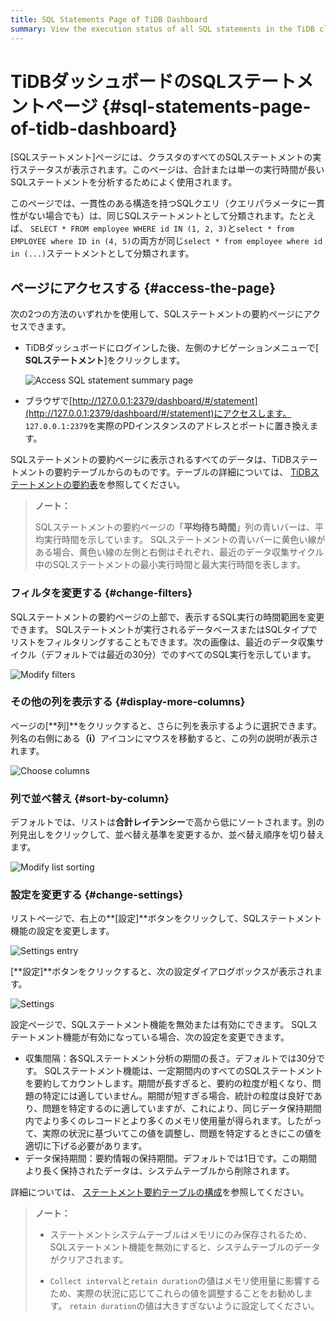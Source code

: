 ```yaml
---
title: SQL Statements Page of TiDB Dashboard
summary: View the execution status of all SQL statements in the TiDB cluster.
---
```


# TiDBダッシュボードのSQLステートメントページ {#sql-statements-page-of-tidb-dashboard}

[SQLステートメント]ページには、クラスタのすべてのSQLステートメントの実行ステータスが表示されます。このページは、合計または単一の実行時間が長いSQLステートメントを分析するためによく使用されます。

このページでは、一貫性のある構造を持つSQLクエリ（クエリパラメータに一貫性がない場合でも）は、同じSQLステートメントとして分類されます。たとえば、 `SELECT * FROM employee WHERE id IN (1, 2, 3)`と`select * from EMPLOYEE where ID in (4, 5)`の両方が同じ`select * from employee where id in (...)`ステートメントとして分類されます。

## ページにアクセスする {#access-the-page}

次の2つの方法のいずれかを使用して、SQLステートメントの要約ページにアクセスできます。

-   TiDBダッシュボードにログインした後、左側のナビゲーションメニューで[ **SQLステートメント**]をクリックします。

    ![Access SQL statement summary page](/media/dashboard/dashboard-statement-access.png)

-   ブラウザで[http://127.0.0.1:2379/dashboard/#/statement](http://127.0.0.1:2379/dashboard/#/statement)にアクセスします。 `127.0.0.1:2379`を実際のPDインスタンスのアドレスとポートに置き換えます。

SQLステートメントの要約ページに表示されるすべてのデータは、TiDBステートメントの要約テーブルからのものです。テーブルの詳細については、 [TiDBステートメントの要約表](/statement-summary-tables.md)を参照してください。

> **ノート：**
>
> SQLステートメントの要約ページの「**平均待ち時間**」列の青いバーは、平均実行時間を示しています。 SQLステートメントの青いバーに黄色い線がある場合、黄色い線の左側と右側はそれぞれ、最近のデータ収集サイクル中のSQLステートメントの最小実行時間と最大実行時間を表します。

### フィルタを変更する {#change-filters}

SQLステートメントの要約ページの上部で、表示するSQL実行の時間範囲を変更できます。 SQLステートメントが実行されるデータベースまたはSQLタイプでリストをフィルタリングすることもできます。次の画像は、最近のデータ収集サイクル（デフォルトでは最近の30分）でのすべてのSQL実行を示しています。

![Modify filters](/media/dashboard/dashboard-statement-filter-options.png)

### その他の列を表示する {#display-more-columns}

ページの[**列]**をクリックすると、さらに列を表示するように選択できます。列名の右側にある<strong>（i）</strong>アイコンにマウスを移動すると、この列の説明が表示されます。

![Choose columns](/media/dashboard/dashboard-statement-columns-selector.png)

### 列で並べ替え {#sort-by-column}

デフォルトでは、リストは**合計レイテンシー**で高から低にソートされます。別の列見出しをクリックして、並べ替え基準を変更するか、並べ替え順序を切り替えます。

![Modify list sorting](/media/dashboard/dashboard-statement-change-order.png)

### 設定を変更する {#change-settings}

リストページで、右上の**[設定]**ボタンをクリックして、SQLステートメント機能の設定を変更します。

![Settings entry](/media/dashboard/dashboard-statement-setting-entry.png)

[**設定]**ボタンをクリックすると、次の設定ダイアログボックスが表示されます。

![Settings](/media/dashboard/dashboard-statement-settings.png)

設定ページで、SQLステートメント機能を無効または有効にできます。 SQLステートメント機能が有効になっている場合、次の設定を変更できます。

-   収集間隔：各SQLステートメント分析の期間の長さ。デフォルトでは30分です。 SQLステートメント機能は、一定期間内のすべてのSQLステートメントを要約してカウントします。期間が長すぎると、要約の粒度が粗くなり、問題の特定には適していません。期間が短すぎる場合、統計の粒度は良好であり、問題を特定するのに適していますが、これにより、同じデータ保持期間内でより多くのレコードとより多くのメモリ使用量が得られます。したがって、実際の状況に基づいてこの値を調整し、問題を特定するときにこの値を適切に下げる必要があります。
-   データ保持期間：要約情報の保持期間。デフォルトでは1日です。この期間より長く保持されたデータは、システムテーブルから削除されます。

詳細については、 [ステートメント要約テーブルの構成](/statement-summary-tables.md#parameter-configuration)を参照してください。

> **ノート：**
>
> -   ステートメントシステムテーブルはメモリにのみ保存されるため、SQLステートメント機能を無効にすると、システムテーブルのデータがクリアされます。
>
> -   `Collect interval`と`retain duration`の値はメモリ使用量に影響するため、実際の状況に応じてこれらの値を調整することをお勧めします。 `retain duration`の値は大きすぎないように設定してください。
